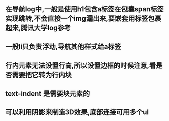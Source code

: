 ## 在导航log中,一般是使用h1包含a标签在包囊span标签实现跳转,不会直接一个img漏出来,要嵌套用标签包裹起来,腾讯大学log参考
## 一般li只负责浮动,导航其他样式给a标签
## 行内元素无法设置行高,所以设置边框的时候注意,看是否需要把它转为行内块
## text-indent 是需要块元素的
## 可以利用阴影来制造3D效果,底部连接可用多个ul
